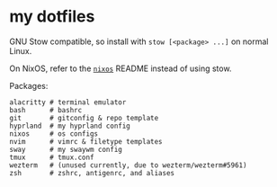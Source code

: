 # my dotfiles

GNU Stow compatible, so install with `stow [<package> ...]` on normal Linux.

On NixOS, refer to the [`nixos`](./nixos) README instead of using stow.

Packages:

```
alacritty # terminal emulator
bash      # bashrc
git       # gitconfig & repo template
hyprland  # my hyprland config
nixos     # os configs
nvim      # vimrc & filetype templates
sway      # my swaywm config
tmux      # tmux.conf
wezterm   # (unused currently, due to wezterm/wezterm#5961)
zsh       # zshrc, antigenrc, and aliases
```
